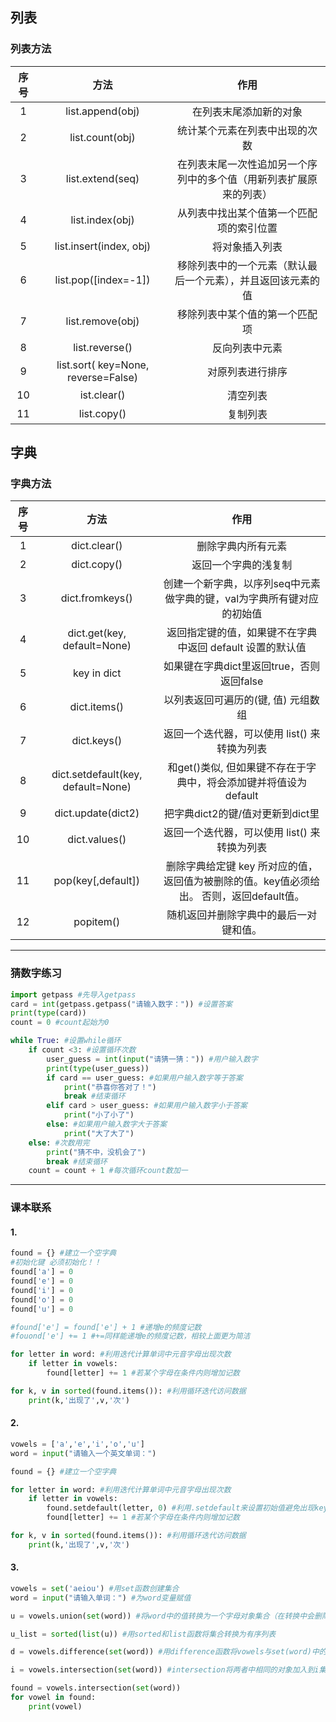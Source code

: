 ## 列表  
### 列表方法  
|序号|方法|作用|
|:---:|:---:|:---:|
|1|list.append(obj)|在列表末尾添加新的对象|
|2|list.count(obj)|统计某个元素在列表中出现的次数|
|3|list.extend(seq)|在列表末尾一次性追加另一个序列中的多个值（用新列表扩展原来的列表）|
|4|list.index(obj)|从列表中找出某个值第一个匹配项的索引位置|
|5|list.insert(index, obj)|将对象插入列表|
|6|list.pop([index=-1])|移除列表中的一个元素（默认最后一个元素），并且返回该元素的值|
|7 |list.remove(obj)|移除列表中某个值的第一个匹配项|
|8|list.reverse()|反向列表中元素|
|9|list.sort( key=None, reverse=False)|对原列表进行排序|
|10|ist.clear() |清空列表|
|11|list.copy() |复制列表|  

## 字典  
### 字典方法  
|序号|方法|作用|
|:---:|:---:|:---:|
|1|dict.clear()|删除字典内所有元素
|2|dict.copy()|返回一个字典的浅复制|
|3|dict.fromkeys()|创建一个新字典，以序列seq中元素做字典的键，val为字典所有键对应的初始值|
|4|dict.get(key, default=None)|返回指定键的值，如果键不在字典中返回 default 设置的默认值|
|5|key in dict|如果键在字典dict里返回true，否则返回false|
|6|dict.items()|以列表返回可遍历的(键, 值) 元组数组|
|7|dict.keys()|返回一个迭代器，可以使用 list() 来转换为列表|
|8|dict.setdefault(key, default=None)|和get()类似, 但如果键不存在于字典中，将会添加键并将值设为default|
|9|dict.update(dict2)|把字典dict2的键/值对更新到dict里|
|10|dict.values()|返回一个迭代器，可以使用 list() 来转换为列表|
|11|pop(key[,default])|删除字典给定键 key 所对应的值，返回值为被删除的值。key值必须给出。 否则，返回default值。|
|12|popitem()|随机返回并删除字典中的最后一对键和值。|  
---  

### 猜数字练习  
```python  
import getpass #先导入getpass
card = int(getpass.getpass("请输入数字：")) #设置答案
print(type(card))
count = 0 #count起始为0

while True: #设置while循环
    if count <3: #设置循环次数
        user_guess = int(input("请猜一猜：")) #用户输入数字
        print(type(user_guess))
        if card == user_guess: #如果用户输入数字等于答案
            print("恭喜你答对了！")
            break #结束循环
        elif card > user_guess: #如果用户输入数字小于答案
            print("小了小了")
        else: #如果用户输入数字大于答案
            print("大了大了")
    else: #次数用完
        print("猜不中，没机会了")
        break #结束循环
    count = count + 1 #每次循环count数加一
```  
---  
### 课本联系  
#### 1.
```python
found = {} #建立一个空字典
#初始化键 必须初始化！！
found['a'] = 0
found['e'] = 0
found['i'] = 0
found['o'] = 0
found['u'] = 0

#found['e'] = found['e'] + 1 #递增e的频度记数
#fouond['e'] += 1 #+=同样能递增e的频度记数，相较上面更为简洁

for letter in word: #利用迭代计算单词中元音字母出现次数
    if letter in vowels:
        found[letter] += 1 #若某个字母在条件内则增加记数

for k, v in sorted(found.items()): #利用循环迭代访问数据
    print(k,'出现了',v,'次')
```  
#### 2.  
```python
vowels = ['a','e','i','o','u']
word = input("请输入一个英文单词：")

found = {} #建立一个空字典

for letter in word: #利用迭代计算单词中元音字母出现次数
    if letter in vowels:
        found.setdefault(letter, 0) #利用.setdefault来设置初始值避免出现keyerror
        found[letter] += 1 #若某个字母在条件内则增加记数

for k, v in sorted(found.items()): #利用循环迭代访问数据
    print(k,'出现了',v,'次')
```  
#### 3.  
```python
vowels = set('aeiou') #用set函数创建集合
word = input("请输入单词：") #为word变量赋值

u = vowels.union(set(word)) #将word中的值转换为一个字母对象集合（在转换中会删除所有重复对象）

u_list = sorted(list(u)) #用sorted和list函数将集合转换为有序列表

d = vowels.difference(set(word)) #用difference函数将vowels与set(word)中的对象进行比较，再将两者不重复的对象加入到d集合中

i = vowels.intersection(set(word)) #intersection将两者中相同的对象加入到i集合中

found = vowels.intersection(set(word))
for vowel in found:
    print(vowel)
```